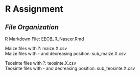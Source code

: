 # R Assignment


## _File Organization_

R Markdown File: EEOB_R_Naseer.Rmd

Maize files with ?: maize.X.csv  
Maize files with - and decreasing position: sub_maize.X.csv

Teosinte files with ?: teosinte.X.csv  
Teosinte files with - and decreasing position: sub_teosinte.X.csv
